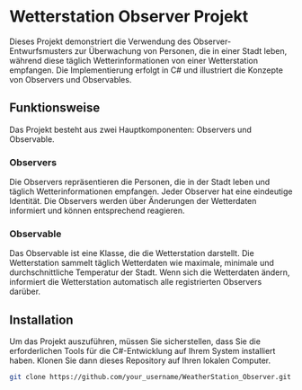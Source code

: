 # Wetterstation Observer Projekt

Dieses Projekt demonstriert die Verwendung des Observer-Entwurfsmusters zur Überwachung von Personen, die in einer Stadt leben, während diese täglich Wetterinformationen von einer Wetterstation empfangen. Die Implementierung erfolgt in C# und illustriert die Konzepte von Observers und Observables.

## Funktionsweise

Das Projekt besteht aus zwei Hauptkomponenten: Observers und Observable.

### Observers

Die Observers repräsentieren die Personen, die in der Stadt leben und täglich Wetterinformationen empfangen. Jeder Observer hat eine eindeutige Identität. Die Observers werden über Änderungen der Wetterdaten informiert und können entsprechend reagieren.

### Observable

Das Observable ist eine Klasse, die die Wetterstation darstellt. Die Wetterstation sammelt täglich Wetterdaten wie maximale, minimale und durchschnittliche Temperatur der Stadt. Wenn sich die Wetterdaten ändern, informiert die Wetterstation automatisch alle registrierten Observers darüber.

## Installation

Um das Projekt auszuführen, müssen Sie sicherstellen, dass Sie die erforderlichen Tools für die C#-Entwicklung auf Ihrem System installiert haben. Klonen Sie dann dieses Repository auf Ihren lokalen Computer.

```sh
git clone https://github.com/your_username/WeatherStation_Observer.git
